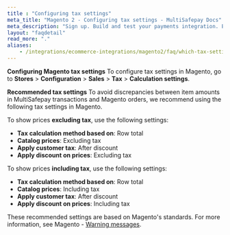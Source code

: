 ```yaml
---
title : "Configuring tax settings"
meta_title: "Magento 2 - Configuring tax settings - MultiSafepay Docs"
meta_description: "Sign up. Build and test your payments integration. Explore our products and services. Use our API Reference, SDKs, and wrappers. Get support."
layout: "faqdetail"
read_more: "."
aliases:
    - /integrations/ecommerce-integrations/magento2/faq/which-tax-settings-should-i-use/
---
```


**Configuring Magento tax settings**
To configure tax settings in Magento, go to **Stores** > **Configuration** > **Sales** > **Tax** > **Calculation settings**.

**Recommended tax settings**
To avoid discrepancies between item amounts in MultiSafepay transactions and Magento orders, we recommend using the following tax settings in Magento.

To show prices **excluding tax**, use the following settings:

+ **Tax calculation method based on**: Row total
+ **Catalog prices**: Excluding tax
+ **Apply customer tax**: After discount
+ **Apply discount on prices**: Excluding tax

To show prices **including tax**, use the following settings:

+ **Tax calculation method based on**: Row total
+ **Catalog prices**: Including tax
+ **Apply customer tax**: After discount
+ **Apply discount on prices**: Including tax

These recommended settings are based on Magento's standards. For more information, see Magento - [Warning messages](https://docs.magento.com/user-guide/tax/warning-messages.html).
